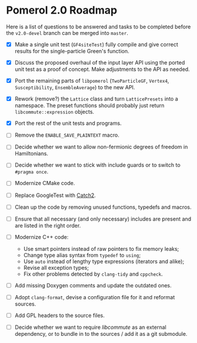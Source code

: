 Pomerol 2.0 Roadmap
===================

Here is a list of questions to be answered and tasks to be completed before the
`v2.0-devel` branch can be merged into `master`.

- [x] Make a single unit test (`GF4siteTest`) fully compile and give
      correct results for the single-particle Green's function.

- [x] Discuss the proposed overhaul of the input layer API using the ported
      unit test as a proof of concept. Make adjustments to the API as needed.

- [x] Port the remaining parts of `libpomerol` (`TwoParticleGF`,
      `Vertex4`, `Susceptibility`, `EnsembleAverage`) to the new API.

- [x] Rework (remove?) the `Lattice` class and turn `LatticePresets` into a
      namespace. The preset functions should probably just return
      `libcommute::expression` objects.

- [x] Port the rest of the unit tests and programs.

- [ ] Remove the `ENABLE_SAVE_PLAINTEXT` macro.

- [ ] Decide whether we want to allow non-fermionic degrees of freedom
      in Hamiltonians.

- [ ] Decide whether we want to stick with include guards or to switch to
      `#pragma once`.

- [ ] Modernize CMake code.

- [ ] Replace GoogleTest with [Catch2](https://github.com/catchorg/Catch2).

- [ ] Clean up the code by removing unused functions, typedefs and macros.

- [ ] Ensure that all necessary (and only necessary) includes are present and
      are listed in the right order.

- [ ] Modernize C++ code:

    * Use smart pointers instead of raw pointers to fix memory leaks;
    * Change type alias syntax from `typedef` to `using`;
    * Use `auto` instead of lengthy type expressions (iterators and alike);
    * Revise all exception types;
    * Fix other problems detected by `clang-tidy` and `cppcheck`.

- [ ] Add missing Doxygen comments and update the outdated ones.

- [ ] Adopt `clang-format`, devise a configuration file for it and reformat
      sources.

- [ ] Add GPL headers to the source files.

- [ ] Decide whether we want to require *libcommute* as an external
      dependency, or to bundle in to the sources / add it as a git submodule.
